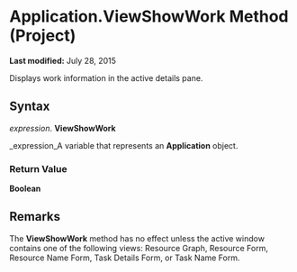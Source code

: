 
# Application.ViewShowWork Method (Project)

 **Last modified:** July 28, 2015

Displays work information in the active details pane.

## Syntax

 _expression_. **ViewShowWork**

 _expression_A variable that represents an  **Application** object.


### Return Value

 **Boolean**


## Remarks

The  **ViewShowWork** method has no effect unless the active window contains one of the following views: Resource Graph, Resource Form, Resource Name Form, Task Details Form, or Task Name Form.

